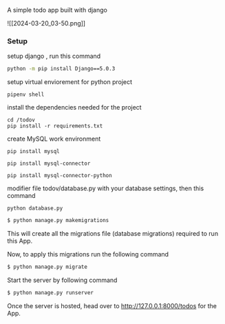 A simple todo app built with django


![[2024-03-20_03-50.png]]

### Setup
        

 setup django , run this command 
```bash
python -m pip install Django==5.0.3
```
setup virtual enviorement for python project

```shell
pipenv shell

```
install the dependencies needed for the project
```shell
cd /todov
pip install -r requirements.txt
```
create MySQL work environment 
```shell
pip install mysql

pip install mysql-connector

pip install mysql-connector-python
```
modifier file todov/database.py with your database settings, then this command
```shell
python database.py
```


```bash
$ python manage.py makemigrations
```

This will create all the migrations file (database migrations) required to run this App.

Now, to apply this migrations run the following command
```bash
$ python manage.py migrate
```

Start the server by following command

```bash
$ python manage.py runserver
```

Once the server is hosted, head over to http://127.0.0.1:8000/todos for the App.


